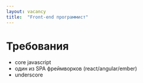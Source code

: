 ```yaml
---
layout: vacancy
title:  "Front-end программист"
---
```


# Требования

- core javascript
- один из SPA фреймворков (react/angular/ember)
- underscore